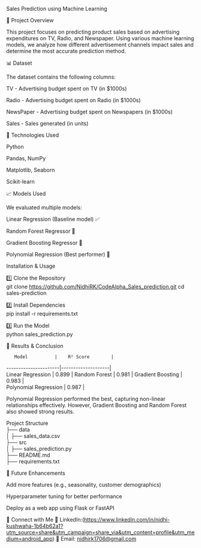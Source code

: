 Sales Prediction using Machine Learning

📌 Project Overview

This project focuses on predicting product sales based on advertising expenditures on TV, Radio, and Newspaper. Using various machine learning models, we analyze how different advertisement channels impact sales and determine the most accurate prediction method.

📊 Dataset

The dataset contains the following columns:

TV - Advertising budget spent on TV (in $1000s)

Radio - Advertising budget spent on Radio (in $1000s)

NewsPaper - Advertising budget spent on Newspapers (in $1000s)

Sales - Sales generated (in units)

🔧 Technologies Used

Python

Pandas, NumPy

Matplotlib, Seaborn

Scikit-learn

📈 Models Used

We evaluated multiple models:

Linear Regression (Baseline model) ✅

Random Forest Regressor 🌲

Gradient Boosting Regressor 🚀

Polynomial Regression (Best performer) 🎯

Installation & Usage

1️⃣ Clone the Repository                                                                                                                                                                  
git clone https://github.com/NidhiRK/CodeAlpha_Sales_prediction.git
cd sales-prediction

2️⃣ Install Dependencies                                                                                                                                                                   
pip install -r requirements.txt

3️⃣ Run the Model                                                                                                                                                                          
python sales_prediction.py

🎯 Results & Conclusion

       Model          |    R² Score        |
----------------------|--------------------|                    
Linear Regression     |     0.899          | 
Random Forest         |     0.981          |
Gradient Boosting     |     0.983          |  
Polynomial Regression |     0.987          | 


Polynomial Regression performed the best, capturing non-linear relationships effectively. However, Gradient Boosting and Random Forest also showed strong results.

Project Structure                                                                                                                                                                         
├── data                                                                                                                                                                                   
│   ├── sales_data.csv                                                                                                                                                                     
├── src                                                                                                                                                                                    
│   ├── sales_prediction.py                                                                                                                                                                
├── README.md                                                                                                                                                                              
├── requirements.txt                                                                                                                                                                       
                                  
📌 Future Enhancements

Add more features (e.g., seasonality, customer demographics)

Hyperparameter tuning for better performance

Deploy as a web app using Flask or FastAPI

📢 Connect with Me
🔗 LinkedIn:(https://www.linkedin.com/in/nidhi-kushwaha-1b64b62a1?utm_source=share&utm_campaign=share_via&utm_content=profile&utm_medium=android_app)
📧 Email: nidhirk1706@gmail.com

